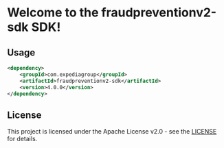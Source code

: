 # Welcome to the fraudpreventionv2-sdk SDK!

## Usage
```xml
<dependency>
    <groupId>com.expediagroup</groupId>
    <artifactId>fraudpreventionv2-sdk</artifactId>
    <version>4.0.0</version>
</dependency>
```

## License

This project is licensed under the Apache License v2.0 - see the [LICENSE](LICENSE) for details.
